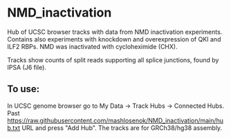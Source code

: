 # NMD_inactivation
Hub of UCSC browser tracks with data from NMD inactivation experiments. 
Contains also experiments with knockdown and overexpression of QKI and ILF2 RBPs. NMD was inactivated with cycloheximide (CHX). 

Tracks show counts of split reads supporting all splice junctions, found by IPSA (J6 file).

## To use:
In UCSC genome browser go to My Data -> Track Hubs -> Connected Hubs. 
Past https://raw.githubusercontent.com/mashlosenok/NMD_inactivation/main/hub.txt URL and press "Add Hub". The tracks are for GRCh38/hg38 assembly.
